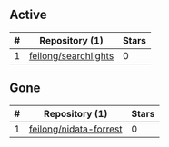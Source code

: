 ## Active
| # | Repository (1) | Stars |
| --- | --- | --- |
| 1 | [feilong/searchlights](https://gin.g-node.org/feilong/searchlights) | 0 |

## Gone
| # | Repository (1) | Stars |
| --- | --- | --- |
| 1 | [feilong/nidata-forrest](https://gin.g-node.org/feilong/nidata-forrest) | 0 |
